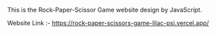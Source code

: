 This is the Rock-Paper-Scissor Game website design by JavaScript.

Website Link :- https://rock-paper-scissors-game-lilac-psi.vercel.app/
